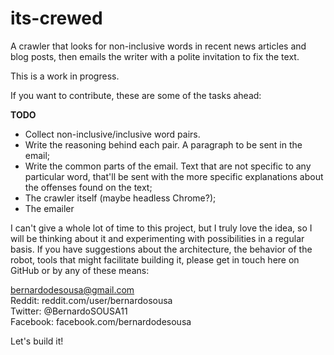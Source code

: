 # its-crewed
A crawler that looks for non-inclusive words in recent news articles and blog posts, then emails the writer with a polite invitation to fix the text.

This is a work in progress.

If you want to contribute, these are some of the tasks ahead:

**TODO**
* Collect non-inclusive/inclusive word pairs.
* Write the reasoning behind each pair. A paragraph to be sent in the email;
* Write the common parts of the email. Text that are not specific to any particular word, that'll be sent with the more specific explanations about the offenses found on the text;
* The crawler itself (maybe headless Chrome?);
* The emailer

I can't give a whole lot of time to this project, but I truly love the idea, so I will be thinking about it and experimenting with possibilities in a regular basis. If you have suggestions about the architecture, the behavior of the robot, tools that might facilitate building it, please get in touch here on GitHub or by any of these means:

bernardodesousa@gmail.com  
Reddit: reddit.com/user/bernardosousa  
Twitter: @BernardoSOUSA11  
Facebook: facebook.com/bernardodesousa  

Let's build it!
